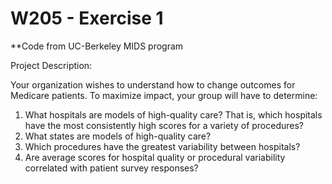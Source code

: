 # W205 - Exercise 1
**Code from UC-Berkeley MIDS program

Project Description:

Your organization wishes to understand how to change outcomes for Medicare patients. To maximize impact, your group will have to determine:
  1) What hospitals are models of high-quality care? That is, which hospitals have the most consistently high scores for a variety of         procedures?
  2) What states are models of high-quality care?
  3) Which procedures have the greatest variability between hospitals?
  4) Are average scores for hospital quality or procedural variability correlated with patient survey responses?

